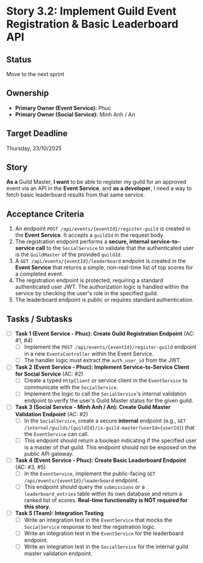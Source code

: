 # Story 3.2: Implement Guild Event Registration & Basic Leaderboard API

## Status

Move to the next sprint

## Ownership

*   **Primary Owner (Event Service):** Phuc
*   **Primary Owner (Social Service):** Minh Anh / An

## Target Deadline

Thursday, 23/10/2025

## Story

**As a** Guild Master,
**I want** to be able to register my guild for an approved event via an API in the **Event Service**, and **as a developer**, I need a way to fetch basic leaderboard results from that same service.

## Acceptance Criteria

1. An endpoint `POST /api/events/{eventId}/register-guild` is created in the **Event Service**. It accepts a `guildId` in the request body.
2. The registration endpoint performs a **secure, internal service-to-service call** to the `SocialService` to validate that the authenticated user is the `GuildMaster` of the provided `guildId`.
3. A `GET /api/events/{eventId}/leaderboard` endpoint is created in the **Event Service** that returns a simple, non-real-time list of top scores for a completed event.
4. The registration endpoint is protected, requiring a standard authenticated user JWT. The authorization logic is handled within the service by checking the user's role in the specified guild.
5. The leaderboard endpoint is public or requires standard authentication.

## Tasks / Subtasks

- [ ] **Task 1 (Event Service - Phuc): Create Guild Registration Endpoint** (AC: #1, #4)
    - [ ] Implement the `POST /api/events/{eventId}/register-guild` endpoint in a new `EventsController` within the Event Service.
    - [ ] The handler logic must extract the `auth_user_id` from the JWT.
- [ ] **Task 2 (Event Service - Phuc): Implement Service-to-Service Client for Social Service** (AC: #2)
    - [ ] Create a typed `HttpClient` or service client in the `EventService` to communicate with the `SocialService`.
    - [ ] Implement the logic to call the `SocialService`'s internal validation endpoint to verify the user's Guild Master status for the given guild.
- [ ] **Task 3 (Social Service - Minh Anh / An): Create Guild Master Validation Endpoint** (AC: #2)
    - [ ] In the `SocialService`, create a secure **internal** endpoint (e.g., `GET /internal/guilds/{guildId}/is-guild-master?userId={userId}`) that the `EventService` can call.
    - [ ] This endpoint should return a boolean indicating if the specified user is a master of that guild. This endpoint should not be exposed on the public API gateway.
- [ ] **Task 4 (Event Service - Phuc): Create Basic Leaderboard Endpoint** (AC: #3, #5)
    - [ ] In the `EventService`, implement the public-facing `GET /api/events/{eventId}/leaderboard` endpoint.
    - [ ] This endpoint should query the `submissions` or a `leaderboard_entries` table within its own database and return a ranked list of scores. **Real-time functionality is NOT required for this story.**
- [ ] **Task 5 (Team): Integration Testing**
    - [ ] Write an integration test in the `EventService` that mocks the `SocialService` response to test the registration logic.
    - [ ] Write an integration test in the `EventService` for the leaderboard endpoint.
    - [ ] Write an integration test in the `SocialService` for the internal guild master validation endpoint.
